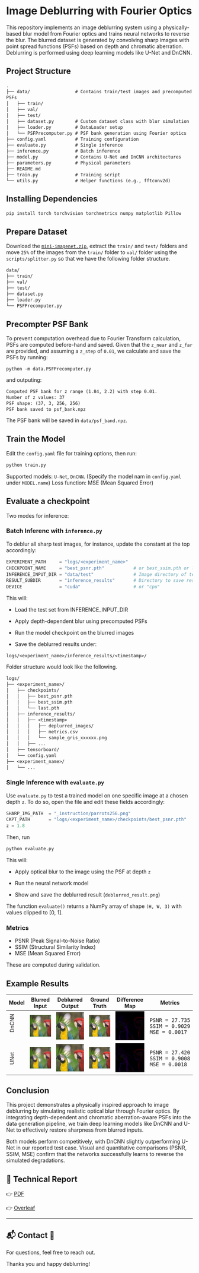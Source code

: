# Image Deblurring with Fourier Optics

This repository implements an image deblurring system using a physically-based blur model from Fourier optics and trains neural networks to reverse the blur. The blurred dataset is generated by convolving sharp images with point spread functions (PSFs) based on depth and chromatic aberration. Deblurring is performed using deep learning models like U-Net and DnCNN.

## Project Structure
```
.               
├── data/                 # Contains train/test images and precomputed PSFs
│   ├── train/
│   ├── val/
│   ├── test/
│   ├── dataset.py        # Custom dataset class with blur simulation
│   ├── loader.py         # DataLoader setup
│   └── PSFPrecomputer.py # PSF bank generation using Fourier optics
├── config.yaml           # Training configuration
├── evaluate.py           # Single inference
├── inference.py          # Batch inference
├── model.py              # Contains U-Net and DnCNN architectures               
├── parameters.py         # Physical parameters
├── README.md                     
├── train.py              # Training script
└── utils.py              # Helper functions (e.g., fftconv2d)
```

## Installing Dependencies

```bash
pip install torch torchvision torchmetrics numpy matplotlib Pillow
```

## Prepare Dataset
Download the [`mini-imagenet.zip`](https://www.kaggle.com/datasets/ambityga/mini-imagenet), extract the `train/` and `test/` folders and move `25%` of the images from the `train/` folder to `val/` folder using the `scripts/splitter.py` so that we have the following folder structure.
```
data/
├── train/
├── val/
├── test/
├── dataset.py
├── loader.py
└── PSFPrecomputer.py
```
## Precompter PSF Bank
To prevent computation overhead due to Fourier Transform calculation, PSFs are computed before-hand and saved. Given that the `z_near` and `z_far` are provided, and assuming a `z_step` of `0.01`, we calculate and save the PSFs by running:
```
python -m data.PSFPrecomputer.py
```
and outputing:
```
Computed PSF bank for z range (1.84, 2.2) with step 0.01.
Number of z values: 37
PSF shape: (37, 3, 256, 256)
PSF bank saved to psf_bank.npz
```
The PSF bank will be saved in `data/psf_band.npz`.

## Train the Model
Edit the `config.yaml` file for training options, then run:
```bash
python train.py
```
Supported models: `U-Net`, `DnCNN`. (Specify the model nam in `config.yaml` under `MODEL.name`)
Loss function: MSE (Mean Squared Error)
## Evaluate a checkpoint
Two modes for inference:
### Batch Inferenc with `inference.py`
To deblur all sharp test images, for instance, update the constant at the top accordingly:
```python
EXPERIMENT_PATH     = "logs/<experiment_name>"
CHECKPOINT_NAME     = "best_psnr.pth"           # or best_ssim.pth or last.pth
INFERENCE_INPUT_DIR = "data/test"               # Image directory of test_set
RESULT_SUBDIR       = "inference_results"       # Directory to save results
DEVICE              = "cuda"                    # or "cpu"
```
This will:

- Load the test set from INFERENCE_INPUT_DIR

- Apply depth-dependent blur using precomputed PSFs

- Run the model checkpoint on the blurred images

- Save the deblurred results under: 
```
logs/<experiment_name>/inference_results/<timestamp>/
```
Folder structure would look like the following.
```
logs/
├── <experiment_name>/
│   ├── checkpoints/
│   │   ├── best_psnr.pth
│   │   ├── best_ssim.pth
│   │   └── last.pth
│   ├── inference_results/
│   │   ├── <timestamp>
│   │   │   ├── deplurred_images/
│   │   │   ├── metrics.csv
│   │   │   └── sample_gris_xxxxxx.png
│   │   ├── ...
│   ├── tensorboard/
│   └── config.yaml
├── <experiment_name>/
│   └── ...
```
### Single Inference with `evaluate.py`
Use `evaluate.py` to test a trained model on one specific image at a chosen depth `z`. To do so, open the file and edit these fields accordingly:

```python
SHARP_IMG_PATH  = "_instruction/parrots256.png"
CKPT_PATH       = "logs/<experiment_name>/checkpoints/best_psnr.pth"
z = 1.8 
```
Then, run
```bash
python evaluate.py
```
This will:

- Apply optical blur to the image using the PSF at depth `z`

- Run the neural network model

- Show and save the deblurred result (`deblurred_result.png`)

The function `evaluate()` returns a NumPy array of shape `(H, W, 3)` with values clipped to [0, 1].

### Metrics
- PSNR (Peak Signal-to-Noise Ratio)
- SSIM (Structural Similarity Index)
- MSE (Mean Squared Error)

These are computed during validation.

## Example Results

| Model               | Blurred Input                        | Deblurred Output                    | Ground Truth                        | Difference Map                          | Metrics                                   |
|---------------------|--------------------------------------|-------------------------------------|-------------------------------------|------------------------------------------|--------------------------------------------|
| <div style="writing-mode: vertical-rl; transform: rotate(180deg);">DnCNN</div><br> | ![](_instruction/parrots256_sensor.png) | ![](_instruction/images/DnCNN.png)  | ![](_instruction/parrots256.png)        | ![](_instruction/images/dncnn_diff.png)    | <pre>PSNR = 27.735<br>SSIM = 0.9029<br>MSE  = 0.0017</pre> |
| <div style="writing-mode: vertical-rl; transform: rotate(180deg);">UNet</div>         | ![](_instruction/parrots256_sensor.png) | ![](_instruction/images/UNet.png)   | ![](_instruction/parrots256.png)        | ![](_instruction/images/unet_diff.png)     | <pre>PSNR = 27.420<br>SSIM = 0.9008<br>MSE  = 0.0018</pre> |


## Conclusion

This project demonstrates a physically inspired approach to image deblurring by simulating realistic optical blur through Fourier optics. By integrating depth-dependent and chromatic aberration-aware PSFs into the data generation pipeline, we train deep learning models like DnCNN and U-Net to effectively restore sharpness from blurred inputs.

Both models perform competitively, with DnCNN slightly outperforming U-Net in our reported test case. Visual and quantitative comparisons (PSNR, SSIM, MSE) confirm that the networks successfully learns to reverse the simulated degradations.

## 📘 Technical Report

👉 [PDF](https://studentuef-my.sharepoint.com/:b:/g/personal/frnegasa_uef_fi/EQ-l6nWv5jFJoA3TWDrAW2YBYONNVIB8tlnCv2gkQSo4GQ?e=qmD6iG)

👉 [Overleaf](https://www.overleaf.com/read/rmmrhndxpkht#6d2efe)


---

## 📬 Contact 📎

For questions, feel free to reach out.

Thanks you and happy deblurring!
